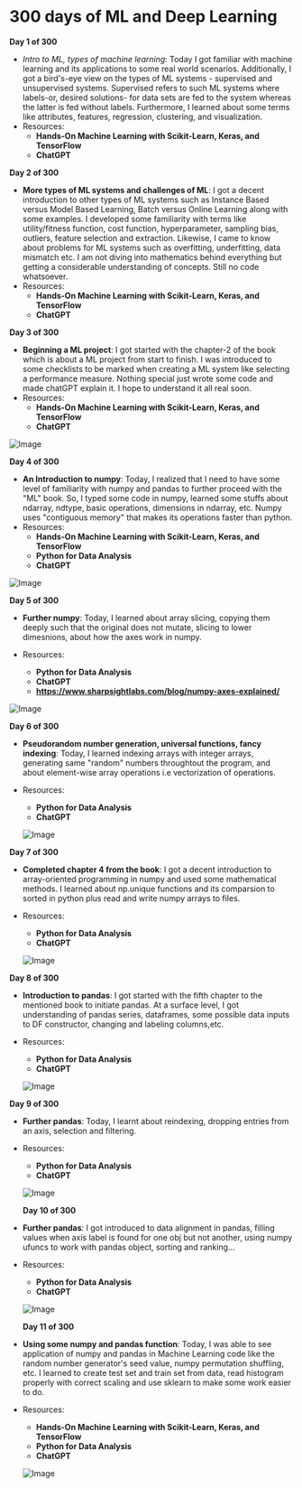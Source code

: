 # **300 days of ML and Deep Learning**
**Day 1 of 300**
+ *Intro to ML, types of machine learning*: Today I got familiar with machine learning and its applications to some real world scenarios. Additionally, I got a bird's-eye view on the types of ML systems - supervised and unsupervised systems. Supervised refers to such ML systems where labels-or, desired solutions- for data sets are fed to the system whereas the latter is fed without labels. Furthermore, I learned about some terms like attributes, features, regression, clustering, and visualization. 
+ Resources:
  + **Hands-On Machine Learning with Scikit-Learn, Keras, and TensorFlow**
  + **ChatGPT**
  
**Day 2 of 300**
+ **More types of ML systems and challenges of ML**: I got a decent introduction to other types of ML systems such as Instance Based versus Model Based Learning, Batch versus Online Learning along with some examples. I developed some familiarity with terms like utility/fitness function, cost function, hyperparameter, sampling bias, outliers, feature selection and extraction. Likewise, I came to know about problems for ML systems such as overfitting, underfitting, data mismatch etc. I am not diving into mathematics behind everything but getting a considerable understanding of concepts. Still no code whatsoever.
+ Resources:
  + **Hands-On Machine Learning with Scikit-Learn, Keras, and TensorFlow**
  + **ChatGPT**
  
**Day 3 of 300**
+ **Beginning a ML project**: I got started with the chapter-2 of the book which is about a ML project from start to finish. I was introduced to some checklists to be marked when creating a ML system like selecting a performance measure. Nothing special just wrote some code and made chatGPT explain it. I hope to understand it all real soon.
+ Resources:
  + **Hands-On Machine Learning with Scikit-Learn, Keras, and TensorFlow**
  + **ChatGPT**
  
![Image](https://github.com/krishnassecla/300days_of_machine_learning/blob/main/images/day3.png)

**Day 4 of 300**
+ **An Introduction to numpy**: Today, I realized that I need to have some level of familiarity with numpy and pandas to further proceed with the "ML" book. So, I typed some code in numpy, learned some stuffs about ndarray, ndtype, basic operations, dimensions in ndarray, etc. Numpy uses "contiguous memory" that makes its operations faster than python. 
+ Resources:
  + **Hands-On Machine Learning with Scikit-Learn, Keras, and TensorFlow**
  + **Python for Data Analysis**
  + **ChatGPT**
  
 ![Image](https://github.com/krishnassecla/300days_of_machine_learning/blob/main/images/day4.png)
 
 **Day 5 of 300**
 + **Further numpy**: Today, I learned about array slicing, copying them deeply such that the original does not mutate, slicing to lower dimesnions, about how the axes work in numpy. 
 
+ Resources:
  + **Python for Data Analysis**
  + **ChatGPT**
  + **https://www.sharpsightlabs.com/blog/numpy-axes-explained/**
  
 ![Image](https://github.com/krishnassecla/300days_of_machine_learning/blob/main/images/day5.png)
 
 **Day 6 of 300**
 + **Pseudorandom number generation, universal functions, fancy indexing**: Today, I learned indexing arrays with integer arrays, generating same "random" numbers throughtout the program, and about element-wise array operations i.e vectorization of operations.
 
+ Resources:
  + **Python for Data Analysis**
  + **ChatGPT**
 
  ![Image](https://github.com/krishnassecla/300days_of_machine_learning/blob/main/images/day6.png)
  

 **Day 7 of 300**
 + **Completed chapter 4 from the book**: I got a decent introduction to array-oriented programming in numpy and used some mathematical methods. I learned about np.unique functions and its comparsion to sorted in python plus read and write numpy arrays to files. 
 
+ Resources:
  + **Python for Data Analysis**
  + **ChatGPT**
 
  ![Image](https://github.com/krishnassecla/300days_of_machine_learning/blob/main/images/day7.png)
  
 **Day 8 of 300**
 + **Introduction to pandas**: I got started with the fifth chapter to the mentioned book to initiate pandas. At a surface level, I got understanding of pandas series, dataframes, some possible data inputs to DF constructor, changing and labeling columns,etc.
 
+ Resources:
  + **Python for Data Analysis**
  + **ChatGPT**
 
  ![Image](https://github.com/krishnassecla/300days_of_machine_learning/blob/main/images/day8.png)
 
 **Day 9 of 300**
 + **Further pandas**: Today, I learnt about reindexing, 
 dropping entries from an axis, selection and filtering.
+ Resources:
  + **Python for Data Analysis**
  + **ChatGPT**
 
  ![Image](https://github.com/krishnassecla/300days_of_machine_learning/blob/main/images/day9.png)
  
  **Day 10 of 300**
 + **Further pandas**: I got introduced to data alignment in pandas, filling values when axis label is found for one obj but not another, using numpy ufuncs to work with pandas object, sorting and ranking...
+ Resources:
  + **Python for Data Analysis**
  + **ChatGPT**
 
  ![Image](https://github.com/krishnassecla/300days_of_machine_learning/blob/main/images/day10.png)

  **Day 11 of 300**
 + **Using some numpy and pandas function**:  Today, I was able to see application of numpy and pandas in Machine Learning code like the random number generator's seed value, numpy permutation shuffling, etc. I learned to create test set and train set from data, read histogram properly with correct scaling and use sklearn to make some work easier to do.
+ Resources:
  + **Hands-On Machine Learning with Scikit-Learn, Keras, and TensorFlow**
  + **Python for Data Analysis**
  + **ChatGPT**
 
  ![Image](https://github.com/krishnassecla/300days_of_machine_learning/blob/main/images/day11.png)
 
 
 
 
 
 

